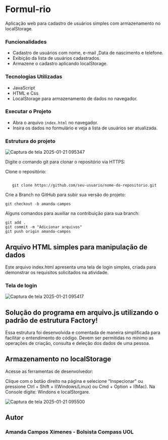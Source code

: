 # Formul-rio
Aplicação web para cadastro de usuários simples com armazenamento no localStorage.

### Funcionalidades  
- Cadastro de usuários com nome, e-mail ,Data de nascimento e telefone.
- Exibição da lista de usuários cadastrados.
- Armazene o cadastro aplicando localStorage.
### Tecnologias Utilizadas
- JavaScript
- HTML e Css
- LocalStorage para armazenamento de dados no navegador.
### Executar o Projeto
- Abra o arquivo `index.html` no navegador.
- Insira os dados no formulário e veja a lista de usuários ser atualizada.
### Estrutura do projeto
![Captura de tela 2025-01-21 095347](https://github.com/user-attachments/assets/2d37d607-a0fc-4140-8bd2-cadcb03fefd2)






Digite o comando git para clonar o repositório via HTTPS:

Clone o repositório:
```

   git clone https://github.com/seu-usuario/nome-do-repositorio.git

```
Crie a Branch no GitHub para subir sua versão do projeto:
```
git checkout -b amanda-campos
```
Alguns comandos para auxiliar na contribuição para sua branch:
```
git add .
git commit -m "Adicionar arquivos"
git push origin amanda-campos
```



## Arquivo HTML simples para manipulação de dados 
Este arquivo index.html apresenta uma tela de login simples, criada para demonstrar os requisitos solicitados na atividade.

### Tela de login

![Captura de tela 2025-01-21 095417](https://github.com/user-attachments/assets/880e5fe9-8fd6-4d19-91bf-8cbb88a281ed)


## Solução do programa em arquivo.js utilizando o padrão de estrutura Factory!
Essa estrutura foi desenvolvida e comentada de maneira simplificada para facilitar o entendimento do código.
Devem ser permitidas no mínimo as operações de criação, consulta e deleção dos dados de uma pessoa.


## Armazenamento no localStorage


Acesse as ferramentas de desenvolvedor:

Clique com o botão direito na página e selecione "Inspecionar" ou pressione Ctrl + Shift + I(Windows/Linux) ou Cmd + Option + I(Mac).
Na Console digite: Windons e localStorgare.


![Captura de tela 2025-01-21 095500](https://github.com/user-attachments/assets/17da495f-e561-47f4-8dcf-f4bedf5e6d24)


## Autor 
### Amanda Campos Ximenes - Bolsista Compass UOL
